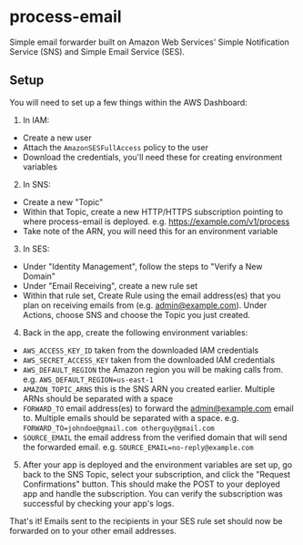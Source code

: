 # process-email

Simple email forwarder built on Amazon Web Services' Simple Notification Service (SNS) and Simple Email Service (SES).

## Setup

You will need to set up a few things within the AWS Dashboard:

1. In IAM:
 - Create a new user
 - Attach the `AmazonSESFullAccess` policy to the user
 - Download the credentials, you'll need these for creating environment variables

2. In SNS:
 - Create a new "Topic"
 - Within that Topic, create a new HTTP/HTTPS subscription pointing to where process-email is deployed. e.g. https://example.com/v1/process
 - Take note of the ARN, you will need this for an environment variable

3. In SES:
 - Under "Identity Management", follow the steps to "Verify a New Domain"
 - Under "Email Receiving", create a new rule set
 - Within that rule set, Create Rule using the email address(es) that you plan on receiving emails from
 (e.g. admin@example.com). Under Actions, choose SNS and choose the Topic you just created.

4. Back in the app, create the following environment variables:
 - `AWS_ACCESS_KEY_ID` taken from the downloaded IAM credentials
 - `AWS_SECRET_ACCESS_KEY` taken from the downloaded IAM credentials
 - `AWS_DEFAULT_REGION` the Amazon region you will be making calls from. e.g. `AWS_DEFAULT_REGION=us-east-1`
 - `AMAZON_TOPIC_ARNS` this is the SNS ARN you created earlier. Multiple ARNs should be separated with a space
 - `FORWARD_TO` email address(es) to forward the admin@example.com email to. Multiple emails should be separated with
  a space. e.g. `FORWARD_TO=johndoe@gmail.com otherguy@gmail.com`
 - `SOURCE_EMAIL` the email address from the verified domain that will send the forwarded email. e.g.
  `SOURCE_EMAIL=no-reply@example.com`

5. After your app is deployed and the environment variables are set up, go back to the SNS Topic, select your
subscription, and click the "Request Confirmations" button. This should make the POST to your deployed app and handle
the subscription. You can verify the subscription was successful by checking your app's logs.

That's it! Emails sent to the recipients in your SES rule set should now be forwarded on to your other email addresses.